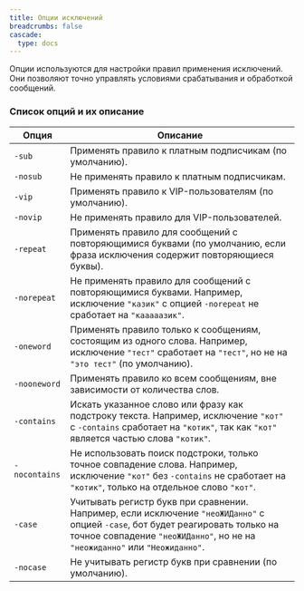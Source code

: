 ```yaml
---
title: Опции исключений
breadcrumbs: false
cascade:
  type: docs
---
```


Опции используются для настройки правил применения исключений. Они позволяют точно управлять условиями срабатывания и обработкой сообщений.

### Список опций и их описание
| Опция         | Описание                                                                                                                                                                                                       |
|---------------|----------------------------------------------------------------------------------------------------------------------------------------------------------------------------------------------------------------|
| `-sub`        | Применять правило к платным подписчикам (по умолчанию).                                                                                                                                                        |
| `-nosub`      | Не применять правило к платным подписчикам.                                                                                                                                                                    |
| `-vip`        | Применять правило к VIP-пользователям (по умолчанию).                                                                                                                                                          |
| `-novip`      | Не применять правило для VIP-пользователей.                                                                                                                                                                    |
| `-repeat`     | Применять правило для сообщений с повторяющимися буквами (по умолчанию, если фраза исключения содержит повторяющиеся буквы).                                                                                   |
| `-norepeat`   | Не применять правило для сообщений с повторяющимися буквами. Например, исключение `"казик"` с опцией `-norepeat` не сработает на `"кааааазик"`.                                                                |
| `-oneword`    | Применять правило только к сообщениям, состоящим из одного слова. Например, исключение `"тест"` сработает на `"тест"`, но не на `"это тест"` (по умолчанию).                                                   |
| `-nooneword`  | Применять правило ко всем сообщениям, вне зависимости от количества слов.                                                                                                                                      |
| `-contains`   | Искать указанное слово или фразу как подстроку текста. Например, исключение `"кот"` с `-contains` сработает на `"котик"`, так как `"кот"` является частью слова `"котик"`.                                     |
| `-nocontains` | Не использовать поиск подстроки, только точное совпадение слова. Например, исключение `"кот"` без `-contains` не сработает на `"котик"`, только на отдельное слово `"кот"`.                                    |
| `-case`       | Учитывать регистр букв при сравнении. Например, если исключение `"неоЖИДанно"` с опцией `-case`, бот будет реагировать только на точное совпадение `"неоЖИДанно"`, но не на `"неожиданно"` или `"Неожиданно"`. |
| `-nocase`     | Не учитывать регистр букв при сравнении (по умолчанию).                                                                                                                                                        |